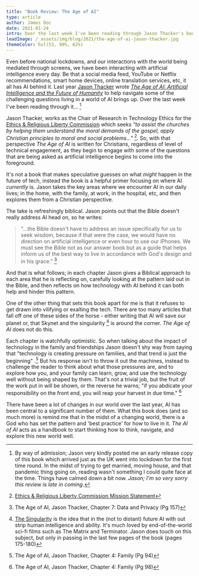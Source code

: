 ```yaml
---
title: "Book Review: The Age of AI"
type: article
author: James Doc
date: 2021-01-24
intro: Over the last week I've been reading through Jason Thacker's book 'The Age of AI' - a primer looking at the questions that are being asked as artificial intelligence comes to the foreground.
leadImage: /_assets/img/blog/2021/the-age-of-ai-jason-thacker.jpg
themeColor: hsl(53, 99%, 62%)
---
```


Even before national lockdowns, and our interactions with the world being mediated through screens, we have been interacting with artificial intelligence every day. Be that a social media feed, YouTube or Netflix recommendations, smart home devices, online translation services, etc, it all has AI behind it. Last year [Jason Thacker](https://jasonthacker.com/) wrote _[The Age of AI: Artificial Intelligence and the Future of Humanity](https://www.amazon.co.uk/Age-AI-Artificial-Intelligence-Humanity/dp/0310357640)_ to help navigate some of the challenging questions living in a world of AI brings up. Over the last week I've been reading through it… [^0]

Jason Thacker, works as the Chair of Research in Technology Ethics for the [Ethics & Religious Liberty Commission](https://erlc.com/about/) which seeks _"to assist the churches by helping them understand the moral demands of the gospel, apply Christian principles to moral and social problems…"_ [^erlc]. So, with that perspective _The Age of AI_ is written for Christians, regardless of level of technical engagement, as they begin to engage with some of the questions that are being asked as artificial intelligence begins to come into the foreground.

It's not a book that makes speculative guesses on what _might_ happen in the future of tech, instead the book is a helpful primer focusing on where AI _currently_ is. Jason takes the key areas where we encounter AI in our daily lives; in the home, with the family, at work, in the hospital, etc, and then explores them from a Christian perspective.

The take is refreshingly biblical. Jason points out that the Bible doesn't really address AI head on, so he writes:

> "…the Bible doesn't have to address an issue specifically for us to seek wisdom, because if that were the case, we would have no direction on artificial intelligence or even hour to use our iPhones. We must see the Bible not as our answer book but as a guide that helps inform us of the best way to live in accordance with God's design and in his grace." [^1]

And that is what follows; in each chapter Jason gives a Biblical approach to each area that he is reflecting on, carefully looking at the pattern laid out in the Bible, and then reflects on how technology with AI behind it can both help and hinder this pattern.

One of the other thing that sets this book apart for me is that it refuses to get drawn into vilifying or exalting the tech. There are too many articles that fall off one of these sides of the horse - either writing that AI will save our planet or, that Skynet and the singularity [^singularity] is around the corner. _The Age of AI_ does not do this.

Each chapter is watchfully optimistic. So when talking about the impact of technology in the family and friendships Jason doesn't shy way from saying that "technology is creating pressure on families, and that trend is just the beginning" .[^family] But his response isn't to throw it out the machines, instead to challenge the reader to think about what those pressures are, and to explore how you, and your family can learn, grow, and use the technology well without being shaped by them. That's not a trivial job, but the fruit of the work put in will be shown, or the reverse he warns; "if you abdicate your responsibility on the front end, you will reap your harvest in due time." [^harvest]

There have been a lot of changes in our world over the last year, AI has been central to a significant number of them. What this book does (and so much more) is remind me that in the midst of a changing world, there is a God who has set the pattern and 'best practice' for how to live in it. _The AI of AI_ acts as a handbook to start thinking how to think, navigate, and explore this new world well.

[^0]: By way of admission; Jason very kindly posted me an early release copy of this book which arrived just as the UK went into lockdown for the first time round. In the midst of trying to get married, moving house, and that pandemic thing going on, reading wasn't something I could quite face at the time. Things have calmed down a bit now. _Jason; I'm so very sorry this review is late in coming._
[^erlc]: [Ethics & Religious Liberty Commission Mission Statement](https://erlc.com/about/)
[^1]: The Age of AI, Jason Thacker, Chapter 7: Data and Privacy (Pg 157)
[^singularity]: [The Singularity](https://en.wikipedia.org/wiki/Technological_singularity) is the idea that in the (not to distant) future AI with out strip human intelligence and ability. It's much loved by end-of-the-world sci-fi films such as The Matrix and Terminator. Jason does touch on this subject, but only in passing in the last few pages of the book (pages 175-180)
[^family]: The Age of AI, Jason Thacker, Chapter 4: Family (Pg 94)
[^harvest]: The Age of AI, Jason Thacker, Chapter 4: Family (Pg 98)
